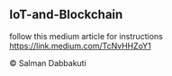 ## IoT-and-Blockchain

follow this medium article for instructions https://link.medium.com/TcNvHHZoY1 

 © Salman Dabbakuti
